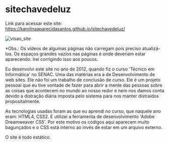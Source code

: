# sitechavedeluz

Link para acessar este site: https://karolinaaparecidasantos.github.io/sitechavedeluz/

![visao_site](https://user-images.githubusercontent.com/107012126/194971678-b84cd6ec-b429-402c-ab58-e41a91891858.jpg)

*Obs.: Os vídeos de algumas páginas não carregam pois preciso atualizá-los. Os espaços grandes vazios nas páginas é onde deveriam estar aparecendo. Irei corrigindo isso aos poucos.

Eu desenvolvi este site no ano de 2012, quando fiz o curso 'Técnico em Informática' no SENAC. Uma das matérias era a de Desenvolvimento de web sites. Ele não foi um trabalho de conclusão de curso. Ele é um projeto pessoal que eu tive vontade de fazer para abrir a mente das pessoas sobre as coisas que acontecem no mundo ao nosso redor e nem nos damos conta devido a distração diária imposta pelo sistema para nos manter distraídos propositalmente.

As tecnologias usadas foram as que eu aprendi no curso, que naquele ano eram: HTML4, CSS2. E utilizei a ferramenta de desenvolvimento 'Adobe Dreamweaver CS5'. Por este motivo os códigos aqui aparecem muito bagunçados e o CSS está interno ao invés de estar em um arquivo externo.

O site é todo estático.

